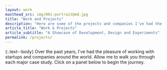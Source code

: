 ```yaml
---
layout: work
masthead_src: img/001-portrait@md.jpg
title: "Work and Projects"
description: "Here are some of the projects and companies I've had the privilege of working with in the past."
article_title: "Work & Projects"
article_subtitle: "A Showcase of Development, Design and Experiments"
permalink: /projects/
---
```

{:.text--body}
Over the past years, I've had the pleasure of working with startups and companies around the world. Allow me to walk you through each major case study. Click on a panel below to begin the journey.
